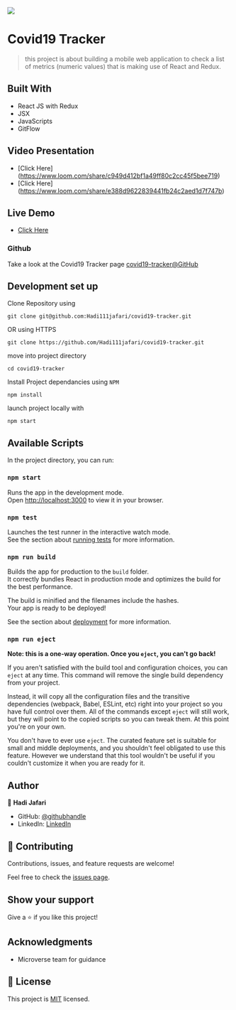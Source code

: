 ![](https://img.shields.io/badge/Microverse-blueviolet)
# Covid19 Tracker

> this project is about building a mobile web application to check a list of metrics (numeric values) that is making use of React and Redux.

## Built With

- React JS with Redux
- JSX
- JavaScripts
- GitFlow

## Video Presentation
- [Click Here] (https://www.loom.com/share/c949d412bf1a49ff80c2cc45f5bee719)
- [Click Here] (https://www.loom.com/share/e388d9622839441fb24c2aed1d7f747b)

## Live Demo 

- [Click Here](https://hadi111jafari.github.io/covid19-tracker/)

### Github

Take a look at the Covid19 Tracker page [covid19-tracker@GitHub](https://github.com/Hadi111jafari/covid19-tracker)

## Development set up

Clone Repository using

`git clone git@github.com:Hadi111jafari/covid19-tracker.git`

OR using HTTPS

`git clone https://github.com/Hadi111jafari/covid19-tracker.git`

move into project directory

`cd covid19-tracker`

Install Project dependancies using `NPM`

`npm install`

launch project locally with

`npm start`

## Available Scripts

In the project directory, you can run:

### `npm start`

Runs the app in the development mode.\
Open [http://localhost:3000](http://localhost:3000) to view it in your browser.

### `npm test`

Launches the test runner in the interactive watch mode.\
See the section about [running tests](https://facebook.github.io/create-react-app/docs/running-tests) for more information.

### `npm run build`

Builds the app for production to the `build` folder.\
It correctly bundles React in production mode and optimizes the build for the best performance.

The build is minified and the filenames include the hashes.\
Your app is ready to be deployed!

See the section about [deployment](https://facebook.github.io/create-react-app/docs/deployment) for more information.

### `npm run eject`

**Note: this is a one-way operation. Once you `eject`, you can't go back!**

If you aren't satisfied with the build tool and configuration choices, you can `eject` at any time. This command will remove the single build dependency from your project.

Instead, it will copy all the configuration files and the transitive dependencies (webpack, Babel, ESLint, etc) right into your project so you have full control over them. All of the commands except `eject` will still work, but they will point to the copied scripts so you can tweak them. At this point you're on your own.

You don't have to ever use `eject`. The curated feature set is suitable for small and middle deployments, and you shouldn't feel obligated to use this feature. However we understand that this tool wouldn't be useful if you couldn't customize it when you are ready for it.

## Author

👤 **Hadi Jafari**

- GitHub: [@githubhandle](https://github.com/Hadi111jafari)
- LinkedIn: [LinkedIn](https://linkedin.com/in/abdul-hadi-jafari)

## 🤝 Contributing

Contributions, issues, and feature requests are welcome!

Feel free to check the [issues page](https://github.com/Hadi111jafari/covid19-tracker/issues).

## Show your support

Give a ⭐️ if you like this project!

## Acknowledgments

- Microverse team for guidance

## 📝 License

This project is [MIT](https://opensource.org/licenses/MIT) licensed.
